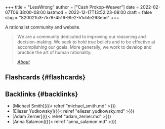+++
title = "LessWrong"
author = ["Cash Prokop-Weaver"]
date = 2022-02-07T06:38:00-08:00
lastmod = 2022-12-17T13:52:23-08:00
draft = false
slug = "820021b3-7576-4516-9fe2-51cbfe263ebe"
+++

A rationalist community and website.

> We are a community dedicated to improving our reasoning and decision-making. We seek to hold true beliefs and to be effective at accomplishing our goals. More generally, we work to develop and practice the art of human rationality.
>
> _[About](https://www.lesswrong.com/about)_


## Flashcards {#flashcards}


## Backlinks {#backlinks}

-   [Michael Smith]({{< relref "michael_smith.md" >}})
-   [Eliezer Yudkowsky]({{< relref "eliezer_yudkowsky.md" >}})
-   [Adam Zerner]({{< relref "adam_zerner.md" >}})
-   [Anna Salamon]({{< relref "anna_salamon.md" >}})
